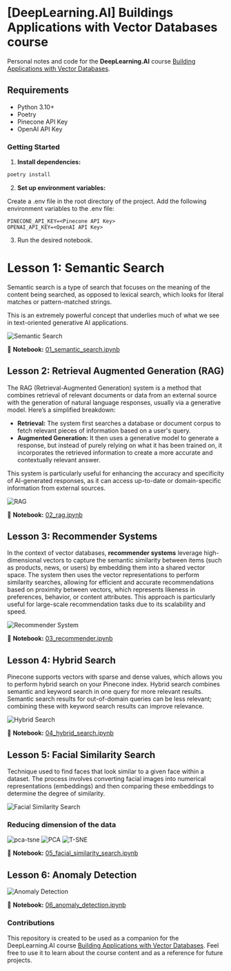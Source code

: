 # [DeepLearning.AI] Buildings Applications with Vector Databases course

Personal notes and code for the **DeepLearning.AI** course [Building Applications with Vector Databases](https://www.deeplearning.ai/short-courses/building-applications-vector-databases/).

## Requirements

* Python 3.10+
* Poetry
* Pinecone API Key
* OpenAI API Key

### Getting Started

1. **Install dependencies:**
```bash
poetry install
```

2. **Set up environment variables:**

Create a .env file in the root directory of the project.
Add the following environment variables to the .env file:
```
PINECONE_API_KEY=<Pinecone API Key>
OPENAI_API_KEY=<OpenAI API Key>
```

3. Run the desired notebook.

# Lesson 1: Semantic Search

Semantic search is a type of search that focuses on the meaning of the content being searched, as opposed to lexical search, which looks for literal matches or pattern-matched strings.

This is an extremely powerful concept that underlies much of what we see in text-oriented generative AI applications.

![Semantic Search](./images/semantic_search.png)

📝 **Notebook:** [01_semantic_search.ipynb](./notebooks/01_semantic_search.ipynb)

## Lesson 2: Retrieval Augmented Generation (RAG)

The RAG (Retrieval-Augmented Generation) system is a method that combines retrieval of relevant documents or data from an external source with the generation of natural language responses, usually via a generative model. Here’s a simplified breakdown:

* **Retrieval:** The system first searches a database or document corpus to fetch relevant pieces of information based on a user's query.
* **Augmented Generation:** It then uses a generative model to generate a response, but instead of purely relying on what it has been trained on, it incorporates the retrieved information to create a more accurate and contextually relevant answer.

This system is particularly useful for enhancing the accuracy and specificity of AI-generated responses, as it can access up-to-date or domain-specific information from external sources.

![RAG](/images/rag.png)

📝 **Notebook:** [02_rag.ipynb](./notebooks/02_rag.ipynb)

## Lesson 3: Recommender Systems

In the context of vector databases, **recommender systems** leverage high-dimensional vectors to capture the semantic similarity between items (such as products, news, or users) by embedding them into a shared vector space. The system then uses the vector representations to perform similarity searches, allowing for efficient and accurate recommendations based on proximity between vectors, which represents likeness in preferences, behavior, or content attributes. This approach is particularly useful for large-scale recommendation tasks due to its scalability and speed.

![Recommender System](/images/recommender_system.png)

📝 **Notebook:** [03_recommender.ipynb](./notebooks/03_recommender.ipynb)

## Lesson 4: Hybrid Search

Pinecone supports vectors with sparse and dense values, which allows you to perform hybrid search on your Pinecone index. Hybrid search combines semantic and keyword search in one query for more relevant results. Semantic search results for out-of-domain queries can be less relevant; combining these with keyword search results can improve relevance.

![Hybrid Search](/images/hybrid_search.png)

📝 **Notebook:** [04_hybrid_search.ipynb](./notebooks/04_hybrid_search.ipynb)

## Lesson 5: Facial Similarity Search

Technique used to find faces that look similar to a given face within a dataset. The process involves converting facial images into numerical representations (embeddings) and then comparing these embeddings to determine the degree of similarity.

![Facial Similarity Search](/images/facial_similarity_search.png)

### Reducing dimension of the data

![pca-tsne](/images/pca_tsne.png)
![PCA](/images/pca.png)
![T-SNE](/images/tsne.png)


📝 **Notebook:** [05_facial_similarity_search.ipynb](./notebooks/05_facial_similarity_search.ipynb)

## Lesson 6: Anomaly Detection

![Anomaly Detection](/images/anomaly_detection.png)


📝 **Notebook:** [06_anomaly_detection.ipynb](./notebooks/06_anomaly_detection.ipynb)

### Contributions

This repository is created to be used as a companion for the DeepLearning.AI course [Building Applications with Vector Databases](https://www.deeplearning.ai/short-courses/building-applications-vector-databases/). Feel free to use it to learn about the course content and as a reference for future projects.